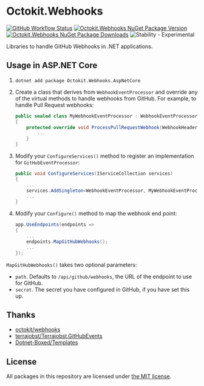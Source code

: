 # Octokit.Webhooks

[![GitHub Workflow Status](https://img.shields.io/github/workflow/status/octokit/webhooks.net/Build?style=for-the-badge)](https://github.com/octokit/webhooks.net/actions/workflows/build.yml?query=branch%3Amain)
[![Octokit.Webhooks NuGet Package Version](https://img.shields.io/nuget/v/Octokit.Webhooks?style=for-the-badge)](https://www.nuget.org/packages/Octokit.Webhooks/)
[![Octokit.Webhooks NuGet Package Downloads](https://img.shields.io/nuget/dt/Octokit.Webhooks?style=for-the-badge)](https://www.nuget.org/packages/Octokit.Webhooks/)
![Stability - Experimental](https://img.shields.io/badge/stability-experimental-orange?style=for-the-badge)

Libraries to handle GitHub Webhooks in .NET applications.

## Usage in ASP.NET Core

1. `dotnet add package Octokit.Webhooks.AspNetCore`
2. Create a class that derives from `WebhookEventProcessor` and override any of the virtual methods to handle webhooks from GitHub. For example, to handle Pull Request webhooks:

    ```C#
    public sealed class MyWebhookEventProcessor : WebhookEventProcessor
    {
        protected override void ProcessPullRequestWebhook(WebhookHeaders headers, PullRequestEvent pullRequestEvent, PullRequestAction action) {
            ...
        }
    }
    ```

3. Modify your `ConfigureServices()` method to register an implementation for `GitHubEventProcessor`:

    ```C#
    public void ConfigureServices(IServiceCollection services)
    {
        ...
        services.AddSingleton<WebhookEventProcessor, MyWebhookEventProcessor>();
        ...
    }
    ```
4. Modify your `Configure()` method to map the webhook end point:

    ```C#
    app.UseEndpoints(endpoints =>
    {
        ...
        endpoints.MapGitHubWebhooks();
        ...
    });
    ```

`MapGitHubWebhooks()` takes two optional parameters:

* `path`. Defaults to `/api/github/webhooks`, the URL of the endpoint to use for GitHub.
* `secret`. The secret you have configured in GitHub, if you have set this up.

## Thanks

- [octokit/webhooks](https://github.com/octokit/webhooks)
- [terrajobst/Terrajobst.GitHubEvents](https://github.com/terrajobst/Terrajobst.GitHubEvents)
- [Dotnet-Boxed/Templates](https://github.com/Dotnet-Boxed/Templates)

## License

All packages in this repository are licensed under [the MIT license](https://opensource.org/licenses/MIT).
